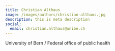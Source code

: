 ```yaml
---
title: Christian Althaus
image: /images/authors/christian-althaus.jpg
description: this is meta description
social:
  email: christian.althaus@unibe.ch
---
```


University of Bern / Federal office of public health
